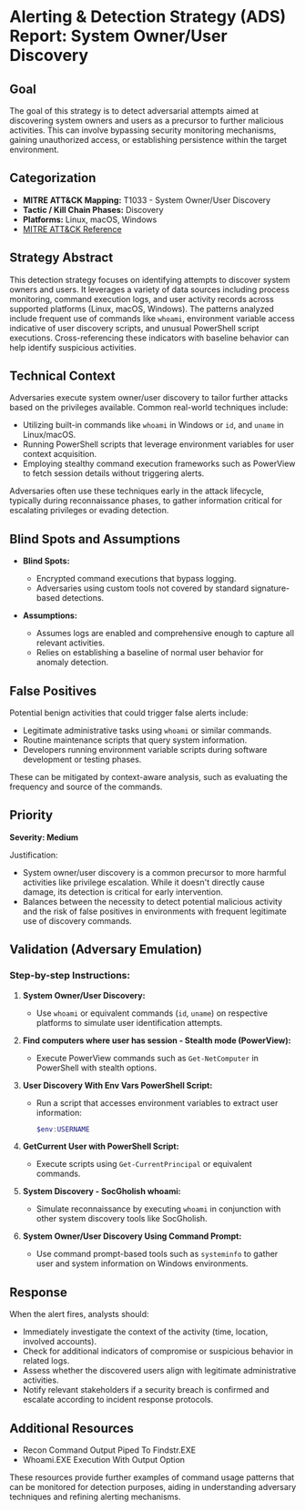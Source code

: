 # Alerting & Detection Strategy (ADS) Report: System Owner/User Discovery

## **Goal**
The goal of this strategy is to detect adversarial attempts aimed at discovering system owners and users as a precursor to further malicious activities. This can involve bypassing security monitoring mechanisms, gaining unauthorized access, or establishing persistence within the target environment.

## **Categorization**
- **MITRE ATT&CK Mapping:** T1033 - System Owner/User Discovery
- **Tactic / Kill Chain Phases:** Discovery
- **Platforms:** Linux, macOS, Windows
- [MITRE ATT&CK Reference](https://attack.mitre.org/techniques/T1033)

## **Strategy Abstract**
This detection strategy focuses on identifying attempts to discover system owners and users. It leverages a variety of data sources including process monitoring, command execution logs, and user activity records across supported platforms (Linux, macOS, Windows). The patterns analyzed include frequent use of commands like `whoami`, environment variable access indicative of user discovery scripts, and unusual PowerShell script executions. Cross-referencing these indicators with baseline behavior can help identify suspicious activities.

## **Technical Context**
Adversaries execute system owner/user discovery to tailor further attacks based on the privileges available. Common real-world techniques include:

- Utilizing built-in commands like `whoami` in Windows or `id`, and `uname` in Linux/macOS.
- Running PowerShell scripts that leverage environment variables for user context acquisition.
- Employing stealthy command execution frameworks such as PowerView to fetch session details without triggering alerts.

Adversaries often use these techniques early in the attack lifecycle, typically during reconnaissance phases, to gather information critical for escalating privileges or evading detection.

## **Blind Spots and Assumptions**
- **Blind Spots:** 
  - Encrypted command executions that bypass logging.
  - Adversaries using custom tools not covered by standard signature-based detections.
  
- **Assumptions:**
  - Assumes logs are enabled and comprehensive enough to capture all relevant activities.
  - Relies on establishing a baseline of normal user behavior for anomaly detection.

## **False Positives**
Potential benign activities that could trigger false alerts include:
- Legitimate administrative tasks using `whoami` or similar commands.
- Routine maintenance scripts that query system information.
- Developers running environment variable scripts during software development or testing phases.

These can be mitigated by context-aware analysis, such as evaluating the frequency and source of the commands.

## **Priority**
**Severity: Medium**

Justification:
- System owner/user discovery is a common precursor to more harmful activities like privilege escalation. While it doesn't directly cause damage, its detection is critical for early intervention.
- Balances between the necessity to detect potential malicious activity and the risk of false positives in environments with frequent legitimate use of discovery commands.

## **Validation (Adversary Emulation)**
### Step-by-step Instructions:
1. **System Owner/User Discovery:**
   - Use `whoami` or equivalent commands (`id`, `uname`) on respective platforms to simulate user identification attempts.
   
2. **Find computers where user has session - Stealth mode (PowerView):**
   - Execute PowerView commands such as `Get-NetComputer` in PowerShell with stealth options.

3. **User Discovery With Env Vars PowerShell Script:**
   - Run a script that accesses environment variables to extract user information:
     ```powershell
     $env:USERNAME
     ```

4. **GetCurrent User with PowerShell Script:**
   - Execute scripts using `Get-CurrentPrincipal` or equivalent commands.

5. **System Discovery - SocGholish whoami:**
   - Simulate reconnaissance by executing `whoami` in conjunction with other system discovery tools like SocGholish.

6. **System Owner/User Discovery Using Command Prompt:**
   - Use command prompt-based tools such as `systeminfo` to gather user and system information on Windows environments.

## **Response**
When the alert fires, analysts should:
- Immediately investigate the context of the activity (time, location, involved accounts).
- Check for additional indicators of compromise or suspicious behavior in related logs.
- Assess whether the discovered users align with legitimate administrative activities.
- Notify relevant stakeholders if a security breach is confirmed and escalate according to incident response protocols.

## **Additional Resources**
- Recon Command Output Piped To Findstr.EXE
- Whoami.EXE Execution With Output Option

These resources provide further examples of command usage patterns that can be monitored for detection purposes, aiding in understanding adversary techniques and refining alerting mechanisms.